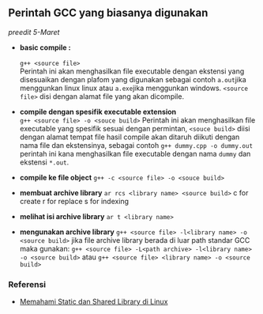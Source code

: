 ## Perintah GCC yang biasanya digunakan
*preedit 5-Maret*

- **basic compile :** <br/>
<br/>`g++ <source file>`<br/>
Perintah ini akan menghasilkan file executable dengan ekstensi yang disesuaikan dengan plafom yang digunakan sebagai contoh `a.out`jika menggunkan linux linux atau `a.exe`jika menggunkan windows. `<source file>` disi dengan alamat file yang akan dicompile.


- **compile dengan spesifik executable extension** <br/>
`g++ <source file> -o <souce build>`
Perintah ini akan menghasilkan file executable yang spesifik sesuai dengan permintan, `<souce build>` diisi dengan alamat tempat file hasil compile akan ditaruh diikuti dengan nama file dan ekstensinya, sebagai contoh `g++ dummy.cpp -o dummy.out` perintah ini kana menghasilkan file executable dengan nama `dummy` dan ekstensi `*.out`.


- **compile ke file object**
`g++ -c <source file> -o <souce build>`


- **membuat archive library**
`ar rcs <library name> <source build>`
c for create
r for replace
s for indexing


- **melihat isi archive library**
`ar t <library name>`


- **mengunakan archive library**
`g++ <source file> -l<library name> -o <source build>`
jika file archive library berada di luar path standar GCC maka gunakan:
`g++ <source file> -L<path archive> -l<library name> -o <source build>` atau `g++ <source file> <library name> -o <source build>`



### Referensi
- [Memahami Static dan Shared Library di Linux](https://cintaprogramming.com/2018/02/14/memahami-static-dan-shared-library-di-linux/)
